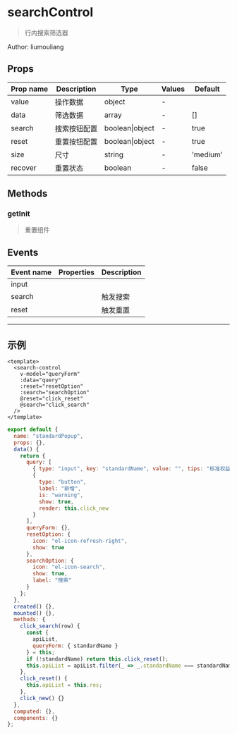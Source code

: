 # searchControl

> 行内搜索筛选器

Author: liumouliang

## Props

| Prop name | Description  | Type            | Values | Default  |
| --------- | ------------ | --------------- | ------ | -------- |
| value     | 操作数据     | object          | -      |          |
| data      | 筛选数据     | array           | -      | []       |
| search    | 搜索按钮配置 | boolean\|object | -      | true     |
| reset     | 重置按钮配置 | boolean\|object | -      | true     |
| size      | 尺寸         | string          | -      | 'medium' |
| recover   | 重置状态     | boolean         | -      | false    |

## Methods

### getInit

> 重置组件

## Events

| Event name | Properties | Description |
| ---------- | ---------- | ----------- |
| input      |            |
| search     |            | 触发搜索    |
| reset      |            | 触发重置    |

---

## 示例

```vue
<template>
  <search-control
    v-model="queryForm"
    :data="query"
    :reset="resetOption"
    :search="searchOption"
    @reset="click_reset"
    @search="click_search"
  />
</template>
```

```js
export default {
  name: "standardPopup",
  props: {},
  data() {
    return {
      query: [
        { type: "input", key: "standardName", value: "", tips: "标准权益名称" },
        {
          type: "button",
          label: "新增",
          is: "warning",
          show: true,
          render: this.click_new
        }
      ],
      queryForm: {},
      resetOption: {
        icon: "el-icon-refresh-right",
        show: true
      },
      searchOption: {
        icon: "el-icon-search",
        show: true,
        label: "搜索"
      }
    };
  },
  created() {},
  mounted() {},
  methods: {
    click_search(row) {
      const {
        apiList,
        queryForm: { standardName }
      } = this;
      if (!standardName) return this.click_reset();
      this.apiList = apiList.filter(_ => _.standardName === standardName);
    },
    click_reset() {
      this.apiList = this.res;
    },
    click_new() {}
  },
  computed: {},
  components: {}
};
```
